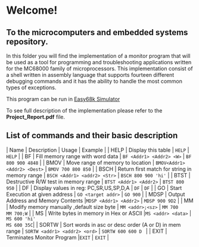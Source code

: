 # Welcome!
## To the microcomputers and embedded systems repository.


In this folder you will find the implementation of a monitor program that will be used as a tool for programming and troubleshooting applications written for the MC68000 family of microprocessors. This implementation consist of a shell written in assembly language that supports fourteen different debugging commands and it has the ability to handle the most common types of exceptions.


This program can be run in [Easy68k Simulator](http://www.easy68k.com/)

To see full description of the implementation please refer to the **Project_Report.pdf** file.


## List of commands and their basic description

| Name | Description | Usage | Example | 
| HELP | Display this table | `HELP` | `HELP` |
| BF | Fill memory range with word data | `BF <Addr1> <Addr2> <W>` | `BF 800 900 4848` |
| BMOV | Move range of memory to location | `BMOV<Addr1> <Addr2> <Dest>` | `BMOV 700 800 850` |
| BSCH | Return first match for string in memory range | `BSCH <Addr1> <addr2> <Str>` | `BSCH 800 900 'hi'` | 
| BTST | Destructive R/W test in memory range | `BTST <Addr1> <Addr2>` | `BTST 800 950` |
| DF | Display values in reg: PC,SR,US,SP,D,A | `DF` | `DF` |
| GO | Start Execution at given address | `GO <target addr>` | `GO 900` |
| MDSP | Output Address and Memory Contents |`MDSP <Addr1> <Addr2>` | `MDSP 900 9D2` |
| MM | Modify memory manually ,default size byte | `MM <addr>;<sz>` | `MM 700`<br>`MM 700;W` |
| MS | Write bytes in memory in Hex or ASCII |`MS <addr> <data>` | `MS 600 'hi'`<br>`MS 600 35C`| 
| SORTW | Sort words in asc or desc order (A or D) in mem range | `SORTW <addr1> <addr2> <ord>` | `SORTW 600 600 D ` |
| EXIT | Terminates Monitor Program |`EXIT` | `EXIT` |    

